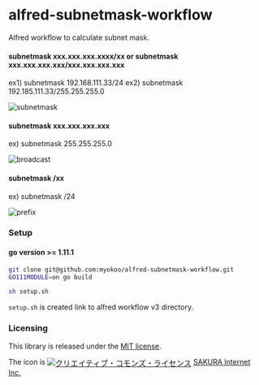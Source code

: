 # alfred-subnetmask-workflow

Alfred workflow to calculate subnet mask.

#### subnetmask xxx.xxx.xxx.xxxx/xx or subnetmask xxx.xxx.xxx.xxx/xxx.xxx.xxx.xxx 
ex1) subnetmask 192.168.111.33/24
ex2) subnetmask 192.185.111.33/255.255.255.0 

![subnetmask](https://user-images.githubusercontent.com/1995330/51617935-9a7a1100-1f70-11e9-905c-3907a05564fc.gif)


#### subnetmask xxx.xxx.xxx.xxx 
ex) subnetmask 255.255.255.0 

![broadcast](https://user-images.githubusercontent.com/1995330/51617904-86ceaa80-1f70-11e9-8fc6-d37d795b6c3a.gif)


#### subnetmask /xx  
ex) subnetmask /24 

![prefix](https://user-images.githubusercontent.com/1995330/51617833-643c9180-1f70-11e9-85f2-f4f50b2b8078.gif)



### Setup

#### go version >= 1.11.1

```bash
git clone git@github.com:myokoo/alfred-subnetmask-workflow.git
GO111MODULE=on go build

sh setup.sh
```

`setup.sh` is created link to alfred workflow v3 directory.

### Licensing
This library is released under the [MIT license][license].

The icon is <a href="http://creativecommons.org/licenses/by/4.0/" rel="license"><img style="border-width: 0; font-size: 15px; vertical-align: middle;" src="https://i.creativecommons.org/l/by/4.0/80x15.png" alt="クリエイティブ・コモンズ・ライセンス" /></a> [SAKURA Internet Inc.](https://knowledge.sakura.ad.jp/4724/)

[license]: ./LICENSE
